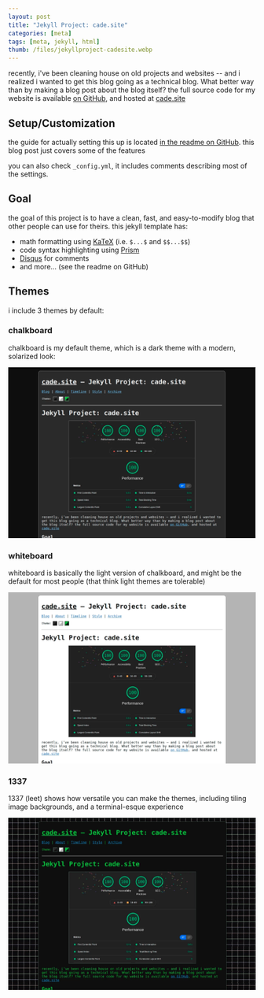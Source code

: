 ```yaml
---
layout: post
title: "Jekyll Project: cade.site"
categories: [meta]
tags: [meta, jekyll, html]
thumb: /files/jekyllproject-cadesite.webp
---
```


recently, i've been cleaning house on old projects and websites -- and i realized i wanted to get this blog going as a technical blog. What better way than by making a blog post about the blog itself? the full source code for my website is available [on GitHub](https://github.com/cadebrown/cadebrown.github.io), and hosted at [cade.site](https://cade.site)


<!--more-->

## Setup/Customization

the guide for actually setting this up is located [in the readme on GitHub](https://github.com/cadebrown/cadebrown.github.io#readme). this blog post just covers some of the features

you can also check `_config.yml`, it includes comments describing most of the settings.


## Goal

the goal of this project is to have a clean, fast, and easy-to-modify blog that other people can use for theirs. this jekyll template has:

  * math formatting using [KaTeX](https://www.katex.org/) (i.e. `$...$` and `$$...$$`)
  * code syntax highlighting using [Prism](https://prismjs.com/)
  * [Disqus](https://disqus.com/) for comments
  * and more... (see the readme on GitHub)


## Themes

i include 3 themes by default:

### chalkboard

chalkboard is my default theme, which is a dark theme with a modern, solarized look:

![chalkboard theme](/files/themess-chalkboard.webp)

### whiteboard

whiteboard is basically the light version of chalkboard, and might be the default for most people (that think light themes are tolerable)

![whiteboard theme](/files/themess-whiteboard.webp)


### 1337

1337 (leet) shows how versatile you can make the themes, including tiling image backgrounds, and a terminal-esque experience

![1337 theme](/files/themess-1337.webp)


